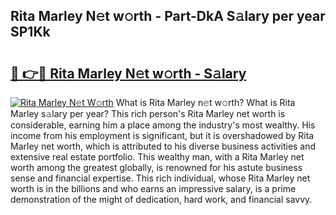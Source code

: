 ## Rita Marley N𝚎t w𝚘rth - Part-DkA S𝚊lary per year SP1Kk

# <h2><a href="http://gc4a5av.nevu.top/?p=Rita+Marley">🔗 👉🔴 Rita Marley N𝚎t w𝚘rth - S𝚊lary</a></h2>

[![Rita Marley N𝚎t W𝚘rth](https://i.imgur.com/Oavwk0R.jpeg)](http://gc4a5av.nevu.top/?p=Rita+Marley)
What is Rita Marley n𝚎t w𝚘rth? What is Rita Marley s𝚊lary per year?
This rich person's Rita Marley net worth is considerable, earning him a place among the industry's most wealthy. His income from his employment is significant, but it is overshadowed by Rita Marley net worth, which is attributed to his diverse business activities and extensive real estate portfolio. This wealthy man, with a Rita Marley net worth among the greatest globally, is renowned for his astute business sense and financial expertise. This rich individual, whose Rita Marley net worth is in the billions and who earns an impressive salary, is a prime demonstration of the might of dedication, hard work, and financial savvy.
